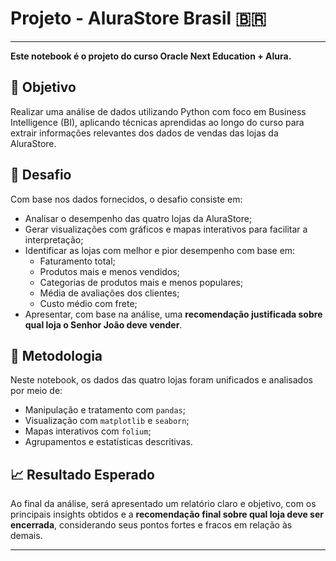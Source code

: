 # Projeto - AluraStore Brasil 🇧🇷
___

**Este notebook é o projeto do curso Oracle Next Education + Alura.**

## 🎯 Objetivo

Realizar uma análise de dados utilizando Python com foco em Business Intelligence (BI), aplicando técnicas aprendidas ao longo do curso para extrair informações relevantes dos dados de vendas das lojas da AluraStore.

## 📌 Desafio

Com base nos dados fornecidos, o desafio consiste em:

- Analisar o desempenho das quatro lojas da AluraStore;
- Gerar visualizações com gráficos e mapas interativos para facilitar a interpretação;
- Identificar as lojas com melhor e pior desempenho com base em:
  - Faturamento total;
  - Produtos mais e menos vendidos;
  - Categorias de produtos mais e menos populares;
  - Média de avaliações dos clientes;
  - Custo médio com frete;
- Apresentar, com base na análise, uma **recomendação justificada sobre qual loja o Senhor João deve vender**.

## 🧠 Metodologia

Neste notebook, os dados das quatro lojas foram unificados e analisados por meio de:

- Manipulação e tratamento com `pandas`;
- Visualização com `matplotlib` e `seaborn`;
- Mapas interativos com `folium`;
- Agrupamentos e estatísticas descritivas.

## 📈 Resultado Esperado

Ao final da análise, será apresentado um relatório claro e objetivo, com os principais insights obtidos e a **recomendação final sobre qual loja deve ser encerrada**, considerando seus pontos fortes e fracos em relação às demais.

---
